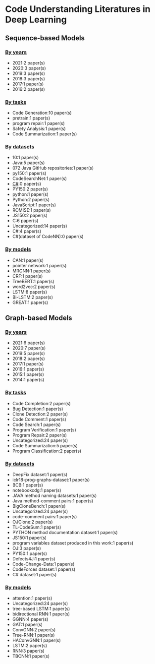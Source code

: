 # Code Understanding Literatures in Deep Learning
## Sequence-based Models
### [By years](sequence_based_models/years.md)
- 2021:2 paper(s)
- 2020:3 paper(s)
- 2019:3 paper(s)
- 2018:3 paper(s)
- 2017:1 paper(s)
- 2016:2 paper(s)
### [By tasks](sequence_based_models/tasks.md)
- Code Generation:10 paper(s)
- pretrain:1 paper(s)
- program repair:1 paper(s)
- Safety Analysis:1 paper(s)
- Code Summarization:1 paper(s)
### [By datasets](sequence_based_models/datasets.md)
- 10:1 paper(s)
- Java:5 paper(s)
- 072 Java GitHub repositories:1 paper(s)
- py150:1 paper(s)
- CodeSearchNet:1 paper(s)
- [C#](https://archive.org/details/stackexchange):0 paper(s)
- PY150:2 paper(s)
- python:1 paper(s)
- Python:2 paper(s)
- JavaScript:1 paper(s)
- ROMISE:1 paper(s)
- JS150:2 paper(s)
- C:6 paper(s)
- Uncategorized:14 paper(s)
- C#:4 paper(s)
- C#(dataset of CodeNN):0 paper(s)
### [By models](sequence_based_models/models.md)
- CAN:1 paper(s)
- pointer network:1 paper(s)
- MRGNN:1 paper(s)
- CRF:1 paper(s)
- TreeBERT:1 paper(s)
- word2vec:2 paper(s)
- LSTM:8 paper(s)
- Bi-LSTM:2 paper(s)
- GREAT:1 paper(s)
## Graph-based Models
### [By years](graph_based_models/years.md)
- 2021:6 paper(s)
- 2020:7 paper(s)
- 2019:5 paper(s)
- 2018:2 paper(s)
- 2017:1 paper(s)
- 2016:1 paper(s)
- 2015:1 paper(s)
- 2014:1 paper(s)
### [By tasks](graph_based_models/tasks.md)
- Code Completion:2 paper(s)
- Bug Detection:1 paper(s)
- Clone Detection:2 paper(s)
- Code Comment:1 paper(s)
- Code Search:1 paper(s)
- Program Verification:1 paper(s)
- Program Repair:2 paper(s)
- Uncategorized:24 paper(s)
- Code Summarization:5 paper(s)
- Program Classification:2 paper(s)
### [By datasets](graph_based_models/datasets.md)
- DeepFix dataset:1 paper(s)
- iclr18-prog-graphs-dataset:1 paper(s)
- BCB:1 paper(s)
- notebookcdg:1 paper(s)
- JAVA method naming datasets:1 paper(s)
- Java method-comment pairs:1 paper(s)
- BigCloneBench:1 paper(s)
- Uncategorized:24 paper(s)
- code-comment pairs:1 paper(s)
- OJClone:2 paper(s)
- TL-CodeSum:1 paper(s)
- PYTHON method documentation dataset:1 paper(s)
- JS150:1 paper(s)
- program variables dataset produced in this work:1 paper(s)
- OJ:3 paper(s)
- PY150:1 paper(s)
- Defects4J:1 paper(s)
- Code-Change-Data:1 paper(s)
- CodeForces dataset:1 paper(s)
- C# dataset:1 paper(s)
### [By models](graph_based_models/models.md)
- attention:1 paper(s)
- Uncategorized:24 paper(s)
- tree-based LSTM:1 paper(s)
- bidirectional RNN:1 paper(s)
- GGNN:4 paper(s)
- GAT:1 paper(s)
- ConvGNN:2 paper(s)
- Tree-RNN:1 paper(s)
- HAConvGNN:1 paper(s)
- LSTM:2 paper(s)
- RNN:3 paper(s)
- TBCNN:1 paper(s)
